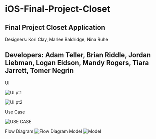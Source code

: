 # iOS-Final-Project-Closet
Final Project Closet Application
------------------------------------------------------------------------------------------------------------------
Designers: Kori Clay, Marlee Baldridge, Nina Ruhe

Developers: Adam Teller, Brian Riddle, Jordan Liebman, Logan Eidson, Mandy Rogers, Tiara Jarrett, Tomer Negrin
------------------------------------------------------------------------------------------------------------------
UI

![UI pt1](https://i.imgur.com/7BjKLna.jpg "UI pt1")

![UI pt2](https://i.imgur.com/z7Q3Nco.jpg "UI pt2")

Use Case

![USE CASE](https://i.imgur.com/VFhIBXR.png "USE CASE")

Flow Diagram 
![Flow Diagram](https://i.imgur.com/EbLgiO8.png "Flow Diagram")
Model
![Model](https://i.imgur.com/pz5n9By.png "Model")
